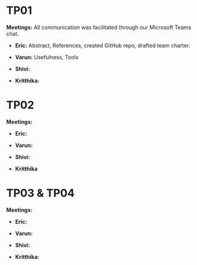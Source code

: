 # TP01
**Meetings:** All communication was facilitated through our Microsoft Teams chat.

 - **Eric:** Abstract, References, created GitHub repo, drafted team charter.
   
 - **Varun:** Usefulness, Tools
   
 - **Shivi:** 
   
 - **Kritthika:** 

# TP02
**Meetings:** 

 - **Eric:** 
   
 - **Varun:** 
   
 - **Shivi:** 
   
 - **Kritthika** 

# TP03 & TP04
**Meetings:** 

 - **Eric:** 
   
 - **Varun:** 
   
 - **Shivi:** 
   
 - **Kritthika:** 
